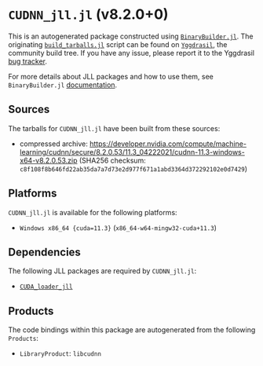 # `CUDNN_jll.jl` (v8.2.0+0)

This is an autogenerated package constructed using [`BinaryBuilder.jl`](https://github.com/JuliaPackaging/BinaryBuilder.jl). The originating [`build_tarballs.jl`](https://github.com/JuliaPackaging/Yggdrasil/blob/29a85abc86092bcb242b1997198eab78ce7a517e/C/CUDNN/build_tarballs.jl) script can be found on [`Yggdrasil`](https://github.com/JuliaPackaging/Yggdrasil/), the community build tree.  If you have any issue, please report it to the Yggdrasil [bug tracker](https://github.com/JuliaPackaging/Yggdrasil/issues).

For more details about JLL packages and how to use them, see `BinaryBuilder.jl` [documentation](https://juliapackaging.github.io/BinaryBuilder.jl/dev/jll/).

## Sources

The tarballs for `CUDNN_jll.jl` have been built from these sources:

* compressed archive: https://developer.nvidia.com/compute/machine-learning/cudnn/secure/8.2.0.53/11.3_04222021/cudnn-11.3-windows-x64-v8.2.0.53.zip (SHA256 checksum: `c8f108f8b646fd22ab35da7a7d73e2d977f671a1abd3364d372292102e0d7429`)

## Platforms

`CUDNN_jll.jl` is available for the following platforms:

* `Windows x86_64 {cuda=11.3}` (`x86_64-w64-mingw32-cuda+11.3`)

## Dependencies

The following JLL packages are required by `CUDNN_jll.jl`:

* [`CUDA_loader_jll`](https://github.com/JuliaBinaryWrappers/CUDA_loader_jll.jl)

## Products

The code bindings within this package are autogenerated from the following `Products`:

* `LibraryProduct`: `libcudnn`
